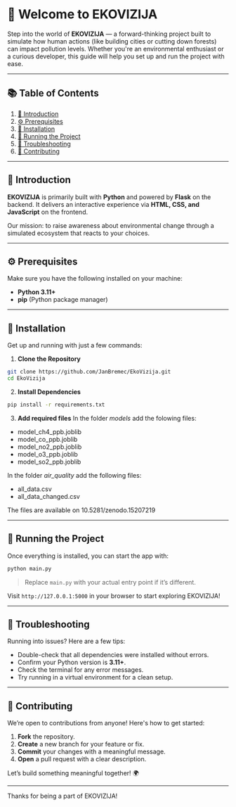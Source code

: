 # 🌿 Welcome to EKOVIZIJA

Step into the world of **EKOVIZIJA** — a forward-thinking project built to simulate how human actions (like building cities or cutting down forests) can impact pollution levels. Whether you're an environmental enthusiast or a curious developer, this guide will help you set up and run the project with ease.

---

## 📚 Table of Contents

1. [📖 Introduction](#-introduction)
2. [⚙️ Prerequisites](#️-prerequisites)
3. [🚀 Installation](#-installation)
4. [🧪 Running the Project](#-running-the-project)
5. [🐞 Troubleshooting](#-troubleshooting)
6. [🤝 Contributing](#-contributing)

---

## 📖 Introduction

**EKOVIZIJA** is primarily built with **Python** and powered by **Flask** on the backend. It delivers an interactive experience via **HTML, CSS, and JavaScript** on the frontend.

Our mission: to raise awareness about environmental change through a simulated ecosystem that reacts to your choices.

---

## ⚙️ Prerequisites

Make sure you have the following installed on your machine:

- **Python 3.11+**
- **pip** (Python package manager)

---

## 🚀 Installation

Get up and running with just a few commands:

1. **Clone the Repository**

```bash
git clone https://github.com/JanBremec/EkoVizija.git
cd EkoVizija
```

2. **Install Dependencies**

```bash
pip install -r requirements.txt
```

3. **Add required files**
In the folder *models* add the folowing files:
- model_ch4_ppb.joblib
- model_co_ppb.joblib
- model_no2_ppb.joblib
- model_o3_ppb.joblib
- model_so2_ppb.joblib

In the folder *air_quality* add the following files:
- all_data.csv
- all_data_changed.csv

The files are available on 10.5281/zenodo.15207219

---

## 🧪 Running the Project

Once everything is installed, you can start the app with:

```bash
python main.py
```

> Replace `main.py` with your actual entry point if it’s different.

Visit `http://127.0.0.1:5000` in your browser to start exploring EKOVIZIJA!

---

## 🐞 Troubleshooting

Running into issues? Here are a few tips:

- Double-check that all dependencies were installed without errors.
- Confirm your Python version is **3.11+**.
- Check the terminal for any error messages.
- Try running in a virtual environment for a clean setup.

---

## 🤝 Contributing

We’re open to contributions from anyone! Here's how to get started:

1. **Fork** the repository.
2. **Create** a new branch for your feature or fix.
3. **Commit** your changes with a meaningful message.
4. **Open** a pull request with a clear description.

Let’s build something meaningful together! 🌍

---

Thanks for being a part of EKOVIZIJA!
